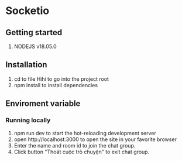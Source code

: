# Socketio

## **Getting started**

1. NODEJS v18.05.0

## **Installation**

1. cd to file Hihi to go into the project root
2. npm install to install dependencies

## Enviroment variable

### **Running locally**

1. npm run dev to start the hot-reloading development server
2. open http://localhost:3000 to open the site in your favorite browser
3. Enter the name and room id to join the chat group.
4. Click button "Thoát cuộc trò chuyện" to exit chat group.
